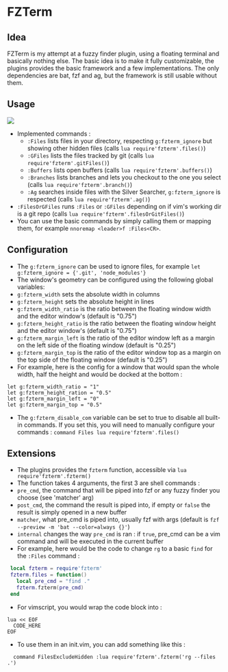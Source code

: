 # FZTerm

## Idea
FZTerm is my attempt at a fuzzy finder plugin, using a floating terminal and basically nothing else.
The basic idea is to make it fully customizable, the plugins provides the basic framework and a few implementations.
The only dependencies are bat, fzf and ag, but the framework is still usable without them. 

## Usage
![](usage.gif)
 - Implemented commands :
   - `:Files` lists files in your directory, respecting `g:fzterm_ignore` but showing other hidden files (calls `lua require'fzterm'.files()`)
   - `:GFiles` lists the files tracked by git (calls `lua require'fzterm'.gitFiles()`)
   - `:Buffers` lists open buffers (calls `lua require'fzterm'.buffers()`)
   - `:Branches` lists branches and lets you checkout to the one you select (calls `lua require'fzterm'.branch()`)
   - `:Ag` searches inside files with the Silver Searcher, `g:fzterm_ignore` is respected (calls `lua require'fzterm'.ag()`)
  - `:FilesOrGFiles` runs `:Files` or `:GFiles` depending on if vim's working dir is a git repo (calls `lua require'fzterm'.filesOrGitFiles()`)
 - You can use the basic commands by simply calling them or mapping them, for example `nnoremap <leader>f :Files<CR>`. 

## Configuration
 - The `g:fzterm_ignore` can be used to ignore files, for example `let g:fzterm_ignore = {'.git', 'node_modules'}`
 - The window's geometry can be configured using the following global variables:
  - `g:fzterm_width` sets the absolute width in columns
  - `g:fzterm_height` sets the absolute height in lines
  - `g:fzterm_width_ratio` is the ratio between the floating window width and the editor window's (default is "0.75")
  - `g:fzterm_height_ratio` is the ratio between the floating window height and the editor window's (default is "0.75")
  - `g:fzterm_margin_left` is the ratio of the editor window left as a margin on the left side of the floating window (default is "0.25")
  - `g:fzterm_margin_top` is the ratio of the editor window top as a margin on the top side of the floating window (default is "0.25")
  - For example, here is the config for a window that would span the whole width, half the height and would be docked at the bottom :
  ```
  let g:fzterm_width_ratio = "1"
  let g:fzterm_height_ration = "0.5"
  let g:fzterm_margin_left = "0"
  let g:fzterm_margin_top = "0.5"
  ```
 - The `g:fzterm_disable_com` variable can be set to true to disable all built-in commands. If you set this, you will need to manually configure your commands : 
  `command Files lua require'fzterm'.files()`


## Extensions
 - The plugins provides the `fzterm` function, accessible via `lua require'fzterm'.fzterm()`
 - The function takes 4 arguments, the first 3 are shell commands :
  - `pre_cmd`, the command that will be piped into fzf or any fuzzy finder you choose (see 'matcher' arg)
  - `post_cmd`, the command the result is piped into, if empty or `false` the result is simply opened in a new buffer
  - `matcher`, what pre_cmd is piped into, usually fzf with args (default is `fzf --preview -m 'bat --color=always {}'`)
  - `internal` changes the way `pre_cmd` is ran : if `true`, pre_cmd can be a vim command and will be executed in the current buffer
 - For example, here would be the code to change `rg` to a basic `find` for the `:Files` command :
 ```lua
  local fzterm = require'fzterm'
  fzterm.files = function()
    local pre_cmd = "find ."
    fzterm.fzterm(pre_cmd)
  end
 ```
  - For vimscript, you would wrap the code block into :
  ```
  lua << EOF
    CODE_HERE 
  EOF
  ```
 - To use them in an init.vim, you can add something like this : 
 ```
   command FilesExcludeHidden :lua require'fzterm'.fzterm('rg --files .')
 ```

